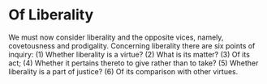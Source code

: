 # Of Liberality

We must now consider liberality and the opposite vices, namely, covetousness and prodigality.  Concerning liberality there are six points of inquiry:
(1) Whether liberality is a virtue?
(2) What is its matter?
(3) Of its act;
(4) Whether it pertains thereto to give rather than to take?
(5) Whether liberality is a part of justice?
(6) Of its comparison with other virtues.